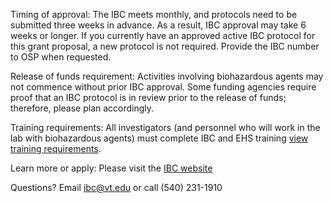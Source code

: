Timing of approval: The IBC meets monthly, and protocols need to be submitted three weeks in advance. As a result, IBC approval may take 6 weeks or longer. If you currently have an approved active IBC protocol for this grant proposal, a new protocol is not required. Provide the IBC number to OSP when requested.

Release of funds requirement: Activities involving biohazardous agents may not commence without prior IBC approval. Some funding agencies require proof that an IBC protocol is in review prior to the release of funds; therefore, please plan accordingly.

Training requirements: All investigators (and personnel who will work in the lab with biohazardous agents) must complete IBC and EHS training [view training requirements](https://www.research.vt.edu/ibc/required-training.html).

Learn more or apply: Please visit the [IBC website](https://www.research.vt.edu/ibc.html)

Questions? Email [ibc@vt.edu](ibc@vt.edu) or call (540) 231-1910
